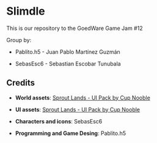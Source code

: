 # Slimdle
 This is our repository to the GoedWare Game Jam #12
 
 Group by:
 
 + Pablito.h5 - Juan Pablo Martínez Guzmán
   
 + SebasEsc6 - Sebastian Escobar Tunubala

## Credits
 + **World assets**:  [Sprout Lands - UI Pack by Cup Nooble](https://pop-shop-packs.itch.io/cats-pixel-asset-pack)
 + **UI assets**: [Sprout Lands - UI Pack by Cup Nooble](https://cupnooble.itch.io/sprout-lands-ui-pack)

 + **Characters and icons**: SebasEsc6
 + **Programming and Game Desing**: Pablito.h5

